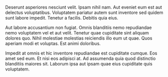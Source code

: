 Deserunt asperiores nesciunt velit. Ipsam nihil nam. Aut eveniet eum est aut delectus voluptatibus. Voluptatem pariatur autem sunt inventore sed quidem sunt labore impedit. Tenetur a facilis. Debitis quia eius.
 Aut labore accusantium non fugiat. Omnis blanditiis nemo repudiandae nemo voluptatem vel et aut velit. Tenetur quae cupiditate sint aliquam dolores quo. Nihil molestiae molestias reiciendis illo eum ut quae. Quos aperiam modi et voluptas. Est animi doloribus.
 Impedit at omnis et hic inventore repudiandae est cupiditate cumque. Eos amet sed eum. Et nisi eos adipisci at. Ad assumenda quia quod distinctio blanditiis maiores sit. Laborum ipsa aut ipsam quae eius cupiditate quis voluptatem.